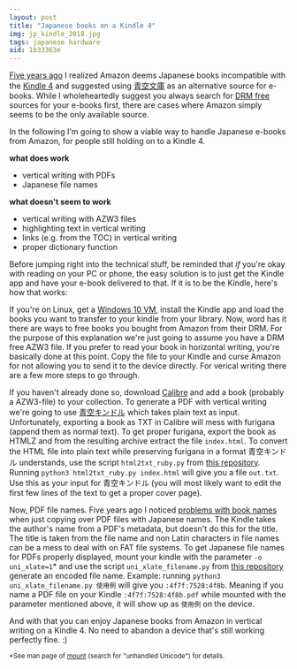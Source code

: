 ```yaml
---
layout: post
title: "Japanese books on a Kindle 4"
img: jp_kindle_2018.jpg
tags: japanese hardware
aid: 1b33363e
---
```


[Five years ago](?a=662849f9) I realized Amazon deems Japanese books incompatible with the [Kindle 4](https://wiki.mobileread.com/wiki/Amazon_Kindle_4) and suggested using [<span class="mixlang"><span class="swap" swap="the Japanese equivalent of Project Gutenberg"><span class="inner">青空文庫</span></span></span>](https://www.aozora.gr.jp/) as an alternative source for e-books. While I wholeheartedly suggest you always search for [DRM free](https://www.defectivebydesign.org/) sources for your e-books first, there are cases where Amazon simply seems to be the only available source.

In the following I'm going to show a viable way to handle Japanese e-books from Amazon, for people still holding on to a Kindle 4.

**what does work**

* vertical writing with PDFs
* Japanese file names

**what doesn't seem to work**

* vertical writing with AZW3 files
* highlighting text in vertical writing
* links (e.g. from the TOC) in vertical writing
* proper dictionary function

Before jumping right into the technical stuff, be reminded that *if* you're okay with reading on your PC or phone, the easy solution is to just get the Kindle app and have your e-book delivered to that. If it is to be the Kindle, here's how that works:

If you're on Linux, get a [Windows 10 VM](https://developer.microsoft.com/en-us/windows/downloads/virtual-machines), install the Kindle app and load the books you want to transfer to your kindle from your library. Now, word has it there are ways to free books you bought from Amazon from their DRM. For the purpose of this explanation we're just going to assume you have a DRM free AZW3 file. If you prefer to read your book in horizontal writing, you're basically done at this point. Copy the file to your Kindle and curse Amazon for not allowing you to send it to the device directly. For verical writing there are a few more steps to go through.

If you haven't already done so, download [Calibre](https://www.calibre-ebook.com/) and add a book (probably a AZW3-file) to your collection. To generate a PDF with vertical writing we're going to use [<span class="mixlang"><span class="swap" swap="a very nice website"><span class="inner">青空キンドル</span></span></span>](http://a2k.aill.org/text.html) which takes plain text as input. Unfortunately, exporting a book as TXT in Calibre will mess with furigana (append them as normal text). To get proper furigana, export the book as HTMLZ and from the resulting archive extract the file `index.html`. To convert the HTML file into plain text  while preserving furigana in a format <span class="mixlang"><span class="swap" swap="aforementioned website"><span class="inner">青空キンドル</span></span></span> understands, use the script `html2txt_ruby.py` from [this repository](https://github.com/IllDepence/calibre_html2aozora_txt). Running `python3 html2txt_ruby.py index.html` will give you a file `out.txt`. Use this as your input for 青空キンドル (you will most likely want to edit the first few lines of the text to get a proper cover page).

Now, PDF file names. Five years ago I noticed [problems with book names](static/img/blog/jp_kindle_3.jpg) when just copying over PDF files with Japanese names. The Kindle takes the author's name from a PDF's metadata, but doesn't do this for the title. The title is taken from the file name and non Latin characters in file names can be a mess to deal with on FAT file systems. To get Japanese file names for PDFs properly displayed, mount your kindle with the parameter `-o uni_xlate=1`\* and use the script `uni_xlate_filename.py` from [this repository](https://github.com/IllDepence/calibre_html2aozora_txt) generate an encoded file name. Example: running `python3 uni_xlate_filename.py 使用例` will give you `:4f7f:7528:4f8b`. Meaning if you name a PDF file on your Kindle `:4f7f:7528:4f8b.pdf` while mounted with the parameter mentioned above, it will show up as `使用例` on the device.

And with that you can enjoy Japanese books from Amazon in vertical writing on a Kindle 4. No need to abandon a device that's still working perfectly fine. :)  

<small>\*See man page of [mount](https://linux.die.net/man/8/mount) (search for "unhandled Unicode") for details.</small>